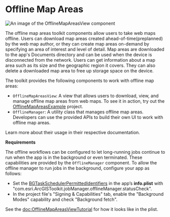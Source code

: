 # Offline Map Areas

![An image of the OfflineMapAreasView component](OfflineMapAreasView)

The offline map areas toolkit components allow users to take web maps offline. 
Users can download map areas created ahead-of-time(preplanned) by the 
web map author, or they can create map areas on-demand by specifying an 
area of interest and level of detail. Map areas are downloaded to the app's 
Documents directory and can be used when the device is disconnected from 
the network. Users can get information about a map area such as its size and 
the geographic region it covers. They can also delete a downloaded map area to 
free up storage space on the device.

The toolkit provides the following components to work with offline map areas:

- ``OfflineMapAreasView``: A view that allows users to download, view, and 
manage offline map areas from web maps. To see it in action, try out the [OfflineMapAreasExample](https://github.com/Esri/arcgis-maps-sdk-swift-toolkit/tree/main/OfflineMapAreasExample) project.
- ``OfflineManager``: A utility class that manages offline map areas. Developers
can use the provided APIs to build their own UI to work with offline map areas.

Learn more about their usage in their respective documentation.

**Requirements**

The offline workflows can be configured to let long-running jobs continue to run
when the app is in the background or even terminated. These capabilities are 
provided by the ``OfflineManager`` component. To allow the offline manager to 
run jobs in the background, configure your app as follows:

- Set the [BGTaskSchedulerPermittedIdentifiers](https://developer.apple.com/documentation/bundleresources/information-property-list/bgtaskschedulerpermittedidentifiers) in the app’s **info.plist** with "com.esri.ArcGISToolkit.jobManager.offlineManager.statusCheck".
- In the project file's "Signing & Capabilities" tab, enable the
"Background Modes" capability and check "Background fetch".

See the <doc:OfflineMapAreasViewTutorial> for how it looks like in the plist.
